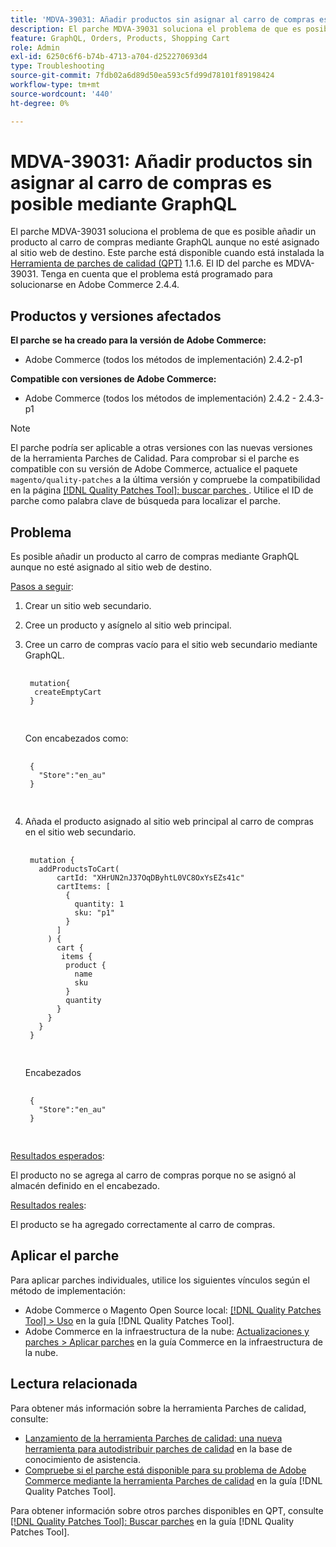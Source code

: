 ```yaml
---
title: 'MDVA-39031: Añadir productos sin asignar al carro de compras es posible mediante GraphQL'
description: El parche MDVA-39031 soluciona el problema de que es posible añadir un producto al carro de compras mediante GraphQL aunque no esté asignado al sitio web de destino. Este parche está disponible cuando está instalada la [Quality Patches Tool (QPT)](https://experienceleague.adobe.com/en/docs/commerce-operations/tools/quality-patches-tool/quality-patches-tool-to-self-serve-quality-patches) 1.1.6. El ID del parche es MDVA-39031. Tenga en cuenta que el problema está programado para solucionarse en Adobe Commerce 2.4.4.
feature: GraphQL, Orders, Products, Shopping Cart
role: Admin
exl-id: 6250c6f6-b74b-4713-a704-d252270693d4
type: Troubleshooting
source-git-commit: 7fdb02a6d89d50ea593c5fd99d78101f89198424
workflow-type: tm+mt
source-wordcount: '440'
ht-degree: 0%

---
```


# MDVA-39031: Añadir productos sin asignar al carro de compras es posible mediante GraphQL

El parche MDVA-39031 soluciona el problema de que es posible añadir un producto al carro de compras mediante GraphQL aunque no esté asignado al sitio web de destino. Este parche está disponible cuando está instalada la [Herramienta de parches de calidad (QPT)](https://experienceleague.adobe.com/en/docs/commerce-operations/tools/quality-patches-tool/quality-patches-tool-to-self-serve-quality-patches) 1.1.6. El ID del parche es MDVA-39031. Tenga en cuenta que el problema está programado para solucionarse en Adobe Commerce 2.4.4.

## Productos y versiones afectados

**El parche se ha creado para la versión de Adobe Commerce:**

* Adobe Commerce (todos los métodos de implementación) 2.4.2-p1

**Compatible con versiones de Adobe Commerce:**

* Adobe Commerce (todos los métodos de implementación) 2.4.2 - 2.4.3-p1

>[!NOTE]
>
>El parche podría ser aplicable a otras versiones con las nuevas versiones de la herramienta Parches de Calidad. Para comprobar si el parche es compatible con su versión de Adobe Commerce, actualice el paquete `magento/quality-patches` a la última versión y compruebe la compatibilidad en la página [[!DNL Quality Patches Tool]: buscar parches ](https://experienceleague.adobe.com/en/docs/commerce-operations/tools/quality-patches-tool/quality-patches-tool-to-self-serve-quality-patches). Utilice el ID de parche como palabra clave de búsqueda para localizar el parche.

## Problema

Es posible añadir un producto al carro de compras mediante GraphQL aunque no esté asignado al sitio web de destino.

<u>Pasos a seguir</u>:

1. Crear un sitio web secundario.
1. Cree un producto y asígnelo al sitio web principal.
1. Cree un carro de compras vacío para el sitio web secundario mediante GraphQL.

   <pre>
    <code class="language-graphql">
    mutation{
     createEmptyCart
    }
    </code>
    </pre>

   Con encabezados como:

   <pre>
    <code class="language-graphql">
    {
      "Store":"en_au"
    }
    </code>
    </pre>

1. Añada el producto asignado al sitio web principal al carro de compras en el sitio web secundario.

   <pre>
    <code class="language-graphql">
    mutation {
      addProductsToCart(
          cartId: "XHrUN2nJ37OqDByhtL0VC8OxYsEZs41c"
          cartItems: [
            {
              quantity: 1
              sku: "p1"
            }
          ]
        ) {
          cart {
           items {
            product {
              name
              sku
            }
            quantity
          }
        }
      }
    }
    </code>
    </pre>

   Encabezados

   <pre>
    <code class="language-graphql">
    {
      "Store":"en_au"
    }
    </code>
    </pre>

<u>Resultados esperados</u>:

El producto no se agrega al carro de compras porque no se asignó al almacén definido en el encabezado.

<u>Resultados reales</u>:

El producto se ha agregado correctamente al carro de compras.

## Aplicar el parche

Para aplicar parches individuales, utilice los siguientes vínculos según el método de implementación:

* Adobe Commerce o Magento Open Source local: [[!DNL Quality Patches Tool] > Uso](/help/tools/quality-patches-tool/usage.md) en la guía [!DNL Quality Patches Tool].
* Adobe Commerce en la infraestructura de la nube: [Actualizaciones y parches > Aplicar parches](https://experienceleague.adobe.com/docs/commerce-cloud-service/user-guide/develop/upgrade/apply-patches.html) en la guía Commerce en la infraestructura de la nube.

## Lectura relacionada

Para obtener más información sobre la herramienta Parches de calidad, consulte:

* [Lanzamiento de la herramienta Parches de calidad: una nueva herramienta para autodistribuir parches de calidad](https://experienceleague.adobe.com/en/docs/commerce-operations/tools/quality-patches-tool/quality-patches-tool-to-self-serve-quality-patches) en la base de conocimiento de asistencia.
* [Compruebe si el parche está disponible para su problema de Adobe Commerce mediante la herramienta Parches de calidad](/help/tools/quality-patches-tool/patches-available-in-qpt/check-patch-for-magento-issue-with-magento-quality-patches.md) en la guía [!DNL Quality Patches Tool].

Para obtener información sobre otros parches disponibles en QPT, consulte [[!DNL Quality Patches Tool]: Buscar parches](https://experienceleague.adobe.com/tools/commerce-quality-patches/index.html) en la guía [!DNL Quality Patches Tool].
